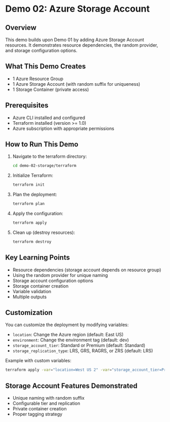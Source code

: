 # Demo 02: Azure Storage Account

## Overview
This demo builds upon Demo 01 by adding Azure Storage Account resources. It demonstrates resource dependencies, the random provider, and storage configuration options.

## What This Demo Creates
- 1 Azure Resource Group
- 1 Azure Storage Account (with random suffix for uniqueness)
- 1 Storage Container (private access)

## Prerequisites
- Azure CLI installed and configured
- Terraform installed (version >= 1.0)
- Azure subscription with appropriate permissions

## How to Run This Demo

1. Navigate to the terraform directory:
   ```bash
   cd demo-02-storage/terraform
   ```

2. Initialize Terraform:
   ```bash
   terraform init
   ```

3. Plan the deployment:
   ```bash
   terraform plan
   ```

4. Apply the configuration:
   ```bash
   terraform apply
   ```

5. Clean up (destroy resources):
   ```bash
   terraform destroy
   ```

## Key Learning Points
- Resource dependencies (storage account depends on resource group)
- Using the random provider for unique naming
- Storage account configuration options
- Storage container creation
- Variable validation
- Multiple outputs

## Customization
You can customize the deployment by modifying variables:
- `location`: Change the Azure region (default: East US)
- `environment`: Change the environment tag (default: dev)
- `storage_account_tier`: Standard or Premium (default: Standard)
- `storage_replication_type`: LRS, GRS, RAGRS, or ZRS (default: LRS)

Example with custom variables:
```bash
terraform apply -var="location=West US 2" -var="storage_account_tier=Premium" -var="storage_replication_type=ZRS"
```

## Storage Account Features Demonstrated
- Unique naming with random suffix
- Configurable tier and replication
- Private container creation
- Proper tagging strategy